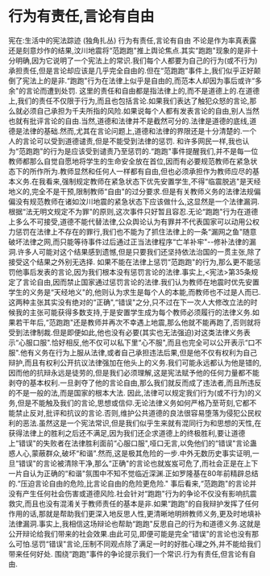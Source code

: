 # 行为有责任,言论有自由

宪在:生活中的宪法踪迹 (独角扎丛)
行为有责任,言论有自由
不论是作为率真表露还是刻意炒作的结果,汶川地震将“范跑跑"推上舆论焦点.其实“跑跑"现象的是非十分明确,因为它说明了一个宪法上的常识.我们每个人都要为自己的行为(或不行为)承担责任,但是言论却应该是几乎完全自由的.但在“范跑跑"事件上,我们似乎正好颠倒了宪法上的是非.“跑跑"行为在法律上似乎是自由的,而范本人却因为事后或许“多余"的言论而遭到处罚.
这里的责任和自由都是指法律上的,而不是道德上的.在道德上,我们的责任不仅限于行为,而且也包括言论.如果我们表达了触犯众怒的言论,那么就必须自己承担为千夫所指的风险.如果说每个人都有发表言论的自由,别人当然也就有批评言论的自由.当然,道德和法律并不是截然可分的.法律是道德的底线,道德是法律的基础.然而,尤其在言论问题上,道德和法律的界限还是十分清楚的.一个人的言论可以受到道德谴责,但是不能受到法律的惩罚.
和许多网民一样,我也认为“范跑跑"的行为是应该受到谴责乃至惩罚的.“跑跑"事件提醒我们,并不是每一位教师都那么自觉自愿地将学生的生命安全放在首位,因而有必要规范教师在紧急状态下的所作所为.教师显然和任何人一样都有自由,但也必须承担作为教师应尽的基本义务.在我看来,强制规定教师在紧急状态下优先安置学生,不得“临震脱逃"是天经地义的,完全不是干预,限制教师“自由"的过分要求.但是有关教师义务的法律法规偏偏没有规范教师在诸如汶川地震的紧急状态下应该做什么,这显然是一个法律漏洞.根据“法无明文规定不为罪"的原则,这次事件只好暂且容忍.无论“跑跑"行为在道德上多么不可接受,道德不能代替法律,公众舆论认为有罪并不代表国家可以动用公权力惩罚在法律上不存在的罪行,我们也不能为了抓住法律上的一条“漏网之鱼"随意破坏法律之网,而只能等待事件过后通过正当法律程序“亡羊补牢"--修补法律的漏洞.许多人可能对这个结果感到遗憾,但是只要我们还坚持依法治国的一贯主张,除了接受这个结果之外别无选择.
如果不能在法律上惩罚“范跑跑"的行为,那么更不能惩罚他事后发表的言论,因为我们根本没有惩罚言论的法律.事实上,<宪法>第35条规定了言论自由,因而禁止国家通过惩罚言论的法律.我们认为教师在地震时优先安置学生的义务是“天经地义"的,他则认为求生是每个人的本能,而教师也不过是人而已.这两种主张其实没有绝对的“正确",“错误"之分,只不过在下一次人大修改立法的时候我的主张可能获得多数支持,于是安置学生成为每个教师必须履行的法律义务.如果若干年后,“范跑跑"还是教师并再次不幸遇上地震,那么他就不能再跑了,否则就将受到法律制裁.但是即便如此,他也没有必要(其实也无法强迫)对这类法律义务表示“心服口服".恰好相反,他不仅可以私下里“心不服",而且也完全可以公开表示“口不服".他有义务在行为上服从法律,或者自己承担违法后果,但是他不仅有权利为自己辩护,而且有权利公开抗议法律强加在他头上的义务.我们可能永远都认为他是错的,因而他的抗辩永远是徒劳的,但是我们必须理解,这是宪法赋予他的任何力量都不能剥夺的基本权利.一旦剥夺了他的言论自由,那么我们就反而成了违法者,而且所违反的不是一般的法,而是国家的根本大法.
因此,法律可以规定我们行为(或不行为)的义务,但是不能触及我们的言论,思想或信仰.无论法律义务如何严格乃至苛刻,它都不能禁止反对,批评和抗议的言论.否则,维护公共道德的良法很容易堕落为侵犯公民权利的恶法.虽然这是一个宪法常识,但是我们似乎生来就有混同行为和思想的天性,在获得法律上的胜利之后还不满足,因为我们还企求道德上的终极胜利,要让道德上“错误"的失败者在法律胜利面前“心服口服",哑口无言,以免他们的“错误"言论蛊惑人心,蒙蔽群众,破坏“和谐".然而,这是极其危险的一步.中外无数历史事实证明,一旦“错误"的言论被清除干净,那么“正确"的言论也就岌岌可危了,而社会正是在上下一片自认为正确的“和谐"氛围中不知不觉临近深渊.正如罗隆基在80年前精辟总结的.“压迫言论自由的危险,比言论自由的危险更危险."
事后看来,“范跑跑"的言论并没有产生任何社会伤害或道德风险.社会针对“跑跑"行为的争论不仅没有影响抗震救灾,而且也没有混淆关于教师责任的基本是非.如果“跑跑"的自我辩护发挥了任何作用的话,那就是帮助我们更深入地反思人性,更清晰地明辨教师义务,更及时地填补法律漏洞.事实上,我相信这场辩论也帮助“跑跑"反思自己的行为和道德义务.这就是公开辩论给我们带来的社会效果.由此可见,即便可能是完全“错误"的言论也没有那么可怕.惩罚“错误"言论,压制不同观点除了满足一时的好胜心理之外,并不能给我们带来任何好处.
围绕“跑跑"事件的争论提示我们一个常识.行为有责任,但言论有自由.